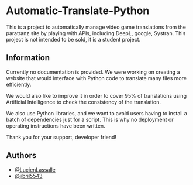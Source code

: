 
# Automatic-Translate-Python

This is a project to automatically manage video game translations from the paratranz site by playing with APIs, including DeepL, google, Systran.
This project is not intended to be sold, it is a student project.


## Information

Currently no documentation is provided. We were working on creating a website that would interface with Python code to translate many files more efficiently.

We would also like to improve it in order to cover 95% of translations using Artificial Intelligence to check the consistency of the translation.

We also use Python libraries, and we want to avoid users having to install a batch of dependencies just for a script. This is why no deployment or operating instructions have been written.

Thank you for your support, developer friend!

## Authors

- [@LucienLassalle](https://github.com/LucienLassalle)
- [@jibril5543](https://github.com/jibril5543)
